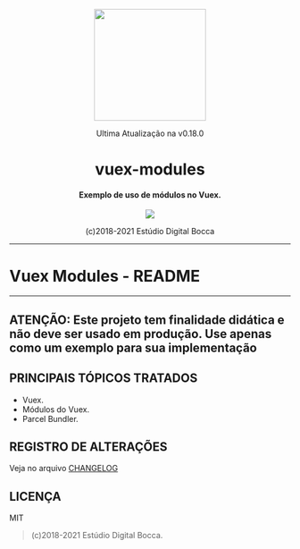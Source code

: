 <p align="center">
  <img src="https://estudiodigitalbocca.com.br/edb-logo.svg" width="200px">
  <p align="center">Ultima Atualização na v0.18.0</p>
  <h1 align="center">vuex-modules</h1>
  <h4 align="center">
    Exemplo de uso de módulos no Vuex.
  </h4>
  <p align="center">
    <img src="https://badgen.net/badge/version/v0.18.0/orange">
  </p>
  <p align="center">(c)2018-2021 Estúdio Digital Bocca</p>
</p>

---

# Vuex Modules - README

---

## ATENÇÃO: Este projeto tem finalidade didática e não deve ser usado em produção. Use apenas como um exemplo para sua implementação

## PRINCIPAIS TÓPICOS TRATADOS

- Vuex.
- Módulos do Vuex.
- Parcel Bundler.

## REGISTRO DE ALTERAÇÕES

Veja no arquivo [CHANGELOG](CHANGELOG.md)

## LICENÇA

MIT

> (c)2018-2021 Estúdio Digital Bocca.
